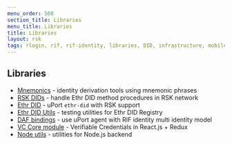 ```yaml
---
menu_order: 500
section_title: Libraries
menu_title: Libraries
title: Libraries
layout: rsk
tags: rlogin, rif, rif-identity, libraries, DID, infrastructure, mobile, protocols, mvp, design, rbtc, defi, decentralized, quick-start, guides, tutorial, networks, dapps, tools, rsk, ethereum, smart-contracts, install, get-started, how-to, mainnet, testnet, contracts, wallets, web3, crypto
---
```


## Libraries

- [Mnemonics](mnemonics) - identity derivation tools using mnemonic phrases
- [RSK DIDs](rsk-ethr-did) - handle Ethr DID method procedures in RSK network
- [Ethr DID](ethr-did) - uPort `ethr-did` with RSK support
- [Ethr DID Utils](ethr-did-utils) - testing utilities for Ethr DID Registry
- [DAF bindings](daf) - use uPort agent with RIF identity multi identity model
- [VC Core module](core) - Verifiable Credentials in React.js + Redux
- [Node utils](node-utils) - utilities for Node.js backend
